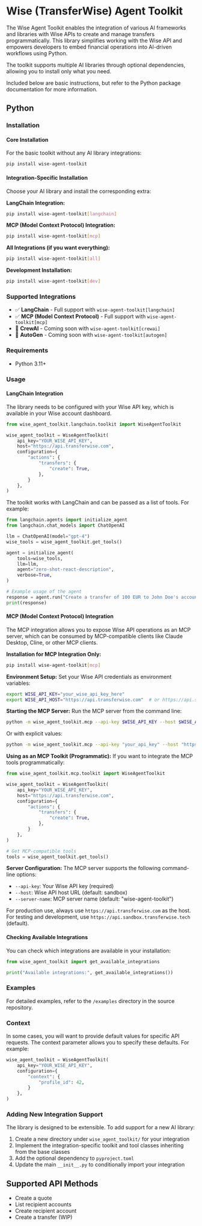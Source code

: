 # Wise (TransferWise) Agent Toolkit

The Wise Agent Toolkit enables the integration of various AI frameworks and libraries with Wise APIs to create and manage transfers programmatically. This library simplifies working with the Wise API and empowers developers to embed financial operations into AI-driven workflows using Python.

The toolkit supports multiple AI libraries through optional dependencies, allowing you to install only what you need.

Included below are basic instructions, but refer to the Python package documentation for more information.

## Python

### Installation

#### Core Installation
For the basic toolkit without any AI library integrations:
```bash
pip install wise-agent-toolkit
```

#### Integration-Specific Installation
Choose your AI library and install the corresponding extra:

**LangChain Integration:**
```bash
pip install wise-agent-toolkit[langchain]
```

**MCP (Model Context Protocol) Integration:**
```bash
pip install wise-agent-toolkit[mcp]
```

**All Integrations (if you want everything):**
```bash
pip install wise-agent-toolkit[all]
```

**Development Installation:**
```bash
pip install wise-agent-toolkit[dev]
```

### Supported Integrations
- ✅ **LangChain** - Full support with `wise-agent-toolkit[langchain]`
- ✅ **MCP (Model Context Protocol)** - Full support with `wise-agent-toolkit[mcp]`
- 🚧 **CrewAI** - Coming soon with `wise-agent-toolkit[crewai]`
- 🚧 **AutoGen** - Coming soon with `wise-agent-toolkit[autogen]`

### Requirements
- Python 3.11+

### Usage

#### LangChain Integration
The library needs to be configured with your Wise API key, which is available in your Wise account dashboard.

```python
from wise_agent_toolkit.langchain.toolkit import WiseAgentToolkit

wise_agent_toolkit = WiseAgentToolkit(
    api_key="YOUR_WISE_API_KEY",
    host="https://api.transferwise.com",
    configuration={
        "actions": {
            "transfers": {
                "create": True,
            },
        }
    },
)
```

The toolkit works with LangChain and can be passed as a list of tools. For example:

```python
from langchain.agents import initialize_agent
from langchain.chat_models import ChatOpenAI

llm = ChatOpenAI(model="gpt-4")
wise_tools = wise_agent_toolkit.get_tools()

agent = initialize_agent(
    tools=wise_tools,
    llm=llm,
    agent="zero-shot-react-description",
    verbose=True,
)

# Example usage of the agent
response = agent.run("Create a transfer of 100 EUR to John Doe's account.")
print(response)
```

#### MCP (Model Context Protocol) Integration

The MCP integration allows you to expose Wise API operations as an MCP server, which can be consumed by MCP-compatible clients like Claude Desktop, Cline, or other MCP clients.

**Installation for MCP Integration Only:**
```bash
pip install wise-agent-toolkit[mcp]
```

**Environment Setup:**
Set your Wise API credentials as environment variables:
```bash
export WISE_API_KEY="your_wise_api_key_here"
export WISE_API_HOST="https://api.transferwise.com"  # or https://api.sandbox.transferwise.tech for testing
```

**Starting the MCP Server:**
Run the MCP server from the command line:
```bash
python -m wise_agent_toolkit.mcp --api-key $WISE_API_KEY --host $WISE_API_HOST
```

Or with explicit values:
```bash
python -m wise_agent_toolkit.mcp --api-key "your_api_key" --host "https://api.transferwise.com"
```

**Using as an MCP Toolkit (Programmatic):**
If you want to integrate the MCP tools programmatically:
```python
from wise_agent_toolkit.mcp.toolkit import WiseAgentToolkit

wise_agent_toolkit = WiseAgentToolkit(
    api_key="YOUR_WISE_API_KEY",
    host="https://api.transferwise.com",
    configuration={
        "actions": {
            "transfers": {
                "create": True,
            },
        }
    },
)

# Get MCP-compatible tools
tools = wise_agent_toolkit.get_tools()
```

**Server Configuration:**
The MCP server supports the following command-line options:
- `--api-key`: Your Wise API key (required)
- `--host`: Wise API host URL (default: sandbox)
- `--server-name`: MCP server name (default: "wise-agent-toolkit")

For production use, always use `https://api.transferwise.com` as the host.
For testing and development, use `https://api.sandbox.transferwise.tech` (default).

#### Checking Available Integrations
You can check which integrations are available in your installation:

```python
from wise_agent_toolkit import get_available_integrations

print("Available integrations:", get_available_integrations())
```

### Examples
For detailed examples, refer to the `/examples` directory in the source repository.

### Context
In some cases, you will want to provide default values for specific API requests. The context parameter allows you to specify these defaults. For example:

```python
wise_agent_toolkit = WiseAgentToolkit(
    api_key="YOUR_WISE_API_KEY",
    configuration={
        "context": {
            "profile_id": 42,
        }
    },
)
```

### Adding New Integration Support
The library is designed to be extensible. To add support for a new AI library:

1. Create a new directory under `wise_agent_toolkit/` for your integration
2. Implement the integration-specific toolkit and tool classes inheriting from the base classes
3. Add the optional dependency to `pyproject.toml`
4. Update the main `__init__.py` to conditionally import your integration

## Supported API Methods
- Create a quote
- List recipient accounts
- Create recipient account
- Create a transfer (WIP)